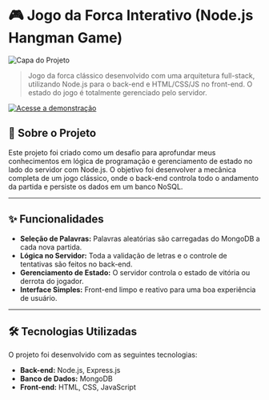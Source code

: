 # 🎮 Jogo da Forca Interativo (Node.js Hangman Game)

![Capa do Projeto](hangman_logo.png)

> Jogo da forca clássico desenvolvido com uma arquitetura full-stack, utilizando Node.js para o back-end e HTML/CSS/JS no front-end. O estado do jogo é totalmente gerenciado pelo servidor.

[![Acesse a demonstração](https://img.shields.io/badge/Ver%20Deploy-Vercel-black?style=for-the-badge)](https://node-hangman-game.vercel.app/)

## 🚀 Sobre o Projeto

Este projeto foi criado como um desafio para aprofundar meus conhecimentos em lógica de programação e gerenciamento de estado no lado do servidor com Node.js. O objetivo foi desenvolver a mecânica completa de um jogo clássico, onde o back-end controla todo o andamento da partida e persiste os dados em um banco NoSQL.

---

## ✨ Funcionalidades

* **Seleção de Palavras:** Palavras aleatórias são carregadas do MongoDB a cada nova partida.
* **Lógica no Servidor:** Toda a validação de letras e o controle de tentativas são feitos no back-end.
* **Gerenciamento de Estado:** O servidor controla o estado de vitória ou derrota do jogador.
* **Interface Simples:** Front-end limpo e reativo para uma boa experiência de usuário.

---

## 🛠️ Tecnologias Utilizadas

O projeto foi desenvolvido com as seguintes tecnologias:

* **Back-end:** Node.js, Express.js
* **Banco de Dados:** MongoDB
* **Front-end:** HTML, CSS, JavaScript
